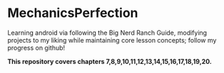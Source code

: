 # MechanicsPerfection

Learning android via following the Big Nerd Ranch Guide, modifying projects to my liking while maintaining core lesson concepts; follow my progress on github! 

**This repository covers chapters 7,8,9,10,11,12,13,14,15,16,17,18,19,20.**


